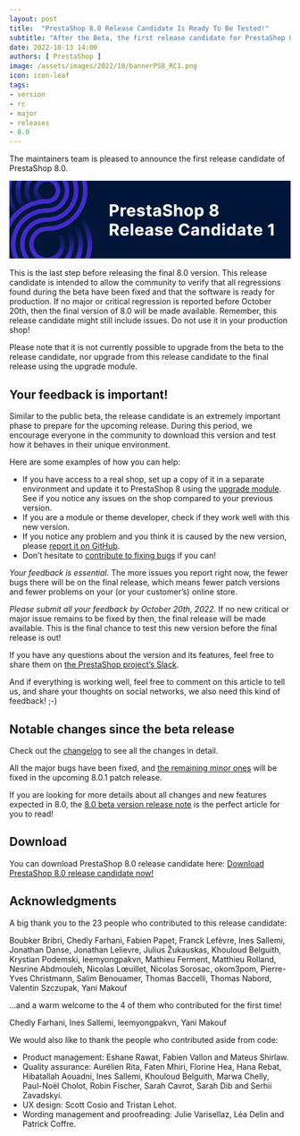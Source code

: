 ```yaml
---
layout: post
title:  "PrestaShop 8.0 Release Candidate Is Ready To Be Tested!"
subtitle: "After the Beta, the first release candidate for PrestaShop 8.0 is now ready for you to test!"
date: 2022-10-13 14:00
authors: [ PrestaShop ]
image: /assets/images/2022/10/bannerPS8_RC1.png
icon: icon-leaf
tags:
- version
- rc
- major
- releases
- 8.0
---
```


The maintainers team is pleased to announce the first release candidate of PrestaShop 8.0.

![PrestaShop 8.0 Release Candidate is available!](/assets/images/2022/10/bannerPS8_RC1.png)

This is the last step before releasing the final 8.0 version. This release candidate is intended to allow the community to verify that all regressions found during the beta have been fixed and that the software is ready for production. If no major or critical regression is reported before October 20th, then the final version of 8.0 will be made available.
Remember, this release candidate might still include issues. Do not use it in your production shop!

Please note that it is not currently possible to upgrade from the beta to the release candidate, nor upgrade from this release candidate to the final release using the upgrade module.

## Your feedback is important!

Similar to the public beta, the release candidate is an extremely important phase to prepare for the upcoming release. During this period, we encourage everyone in the community to download this version and test how it behaves in their unique environment.

Here are some examples of how you can help:
* If you have access to a real shop, set up a copy of it in a separate environment and update it to PrestaShop 8 using the [upgrade module](https://github.com/PrestaShop/autoupgrade/releases). See if you notice any issues on the shop compared to your previous version.
* If you are a module or theme developer, check if they work well with this new version.
* If you notice any problem and you think it is caused by the new version, please [report it on GitHub](https://github.com/PrestaShop/PrestaShop/issues/new/choose).
* Don’t hesitate to [contribute to fixing bugs](https://devdocs.prestashop-project.org/8/contribute/contribute-pull-requests/) if you can!

*Your feedback is essential.* The more issues you report right now, the fewer bugs there will be on the final release, which means fewer patch versions and fewer problems on your (or your customer’s) online store.

*Please submit all your feedback by October 20th, 2022.* If no new critical or major issue remains to be fixed by then, the final release will be made available. This is the final chance to test this new version before the final release is out!

If you have any questions about the version and its features, feel free to share them on [the PrestaShop project’s Slack](https://www.prestashop-project.org/slack/).

And if everything is working well, feel free to comment on this article to tell us, and share your thoughts on social networks, we also need this kind of feedback! ;-)


## Notable changes since the beta release

Check out the [changelog](https://github.com/PrestaShop/PrestaShop/releases/tag/8.0.0-rc.1) to see all the changes in detail.

All the major bugs have been fixed, and [the remaining minor ones](https://github.com/PrestaShop/PrestaShop/issues?q=is%3Aopen+is%3Aissue+label%3A8.0.x+label%3ABug+label%3ARegression) will be fixed in the upcoming 8.0.1 patch release.

If you are looking for more details about all changes and new features expected in 8.0, the [8.0 beta version release note](https://build.prestashop-project.org/news/prestashop-8-0-beta-release/) is the perfect article for you to read!

## Download

You can download PrestaShop 8.0 release candidate here:
[Download PrestaShop 8.0 release candidate now!](https://github.com/PrestaShop/PrestaShop/releases/tag/8.0.0-rc.1)

## Acknowledgments

A big thank you to the 23 people who contributed to this release candidate:

Boubker Bribri, Chedly Farhani, Fabien Papet, Franck Lefèvre, Ines Sallemi, Jonathan Danse, Jonathan Lelievre, Julius Žukauskas, Khouloud Belguith, Krystian Podemski, leemyongpakvn, Mathieu Ferment, Matthieu Rolland, Nesrine Abdmouleh, Nicolas Lœuillet, Nicolas Sorosac, okom3pom, Pierre-Yves Christmann, Salim Benouamer, Thomas Baccelli, Thomas Nabord, Valentin Szczupak, Yani Makouf

…and a warm welcome to the 4 of them who contributed for the first time!

Chedly Farhani, Ines Sallemi, leemyongpakvn, Yani Makouf

We would also like to thank the people who contributed aside from code:
* Product management: Eshane Rawat, Fabien Vallon and Mateus Shirlaw.
* Quality assurance: Aurélien Rita, Faten Mhiri, Florine Hea, Hana Rebat, Hibatallah Aouadni, Ines Sallemi, Khouloud Belguith, Marwa Chelly, Paul-Noël Cholot, Robin Fischer, Sarah Cavrot, Sarah Dib and Serhii Zavadskyi.
* UX design: Scott Cosio and Tristan Lehot.
* Wording management and proofreading: Julie Varisellaz, Léa Delin and Patrick Coffre.
